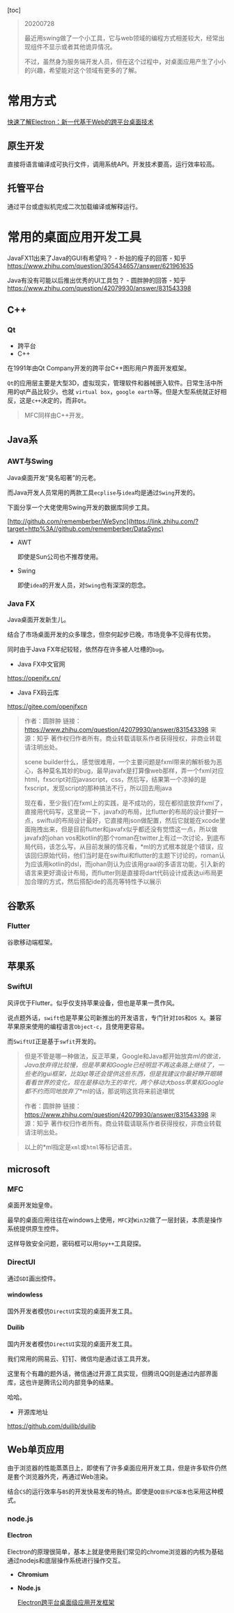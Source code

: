 [toc]

> 20200728
>
> 最近用swing做了一个小工具，它与web领域的编程方式相差较大，经常出现组件不显示或者其他诡异情况。
>
> 不过，虽然身为服务端开发人员，但在这个过程中，对桌面应用产生了小小的兴趣，希望能对这个领域有更多的了解。

# 常用方式

<a href='https://zhuanlan.zhihu.com/p/69109695'>快速了解Electron：新一代基于Web的跨平台桌面技术</a>

## 原生开发

直接将语言编译成可执行文件，调用系统API。开发技术要高，运行效率较高。

## 托管平台

通过平台或虚拟机完成二次加载编译或解释运行。

# 常用的桌面应用开发工具

JavaFX11出来了Java的GUI有希望吗？ - 朴拙的瘦子的回答 - 知乎 https://www.zhihu.com/question/305434657/answer/621961635

Java有没有可能以后推出优秀的UI工具包？ - 圆胖肿的回答 - 知乎 https://www.zhihu.com/question/42079930/answer/831543398

## C++

### Qt

- 跨平台
- C++

在1991年由Qt Company开发的跨平台C++图形用户界面开发框架。

`Qt`的应用层主要是大型3D，虚拟现实，管理软件和器械嵌入软件。日常生活中所用的qt产品比较少。也就
`virtual box`，`google earth`等。但是大型系统就正好相反，这是`c++`决定的，而非`Qt`。

> MFC同样由C++开发。

## Java系

### AWT与Swing

Java桌面开发“臭名昭著”的元老。

而Java开发人员常用的两款工具`ecplise`与`idea`均是通过`Swing`开发的。

下面分享一个大佬使用Swing开发的数据库同步工具。

[http://github.com/rememberber/WeSync](https://link.zhihu.com/?target=http%3A//github.com/rememberber/DataSync)

- AWT

  即使是Sun公司也不推荐使用。

- Swing

  即使`idea`的开发人员，对`Swing`也有深深的怨念。

### Java FX

Java桌面开发新生儿。

结合了市场桌面开发的众多理念，但奈何起步已晚，市场竞争不见得有优势。

同时由于Java FX年纪较轻，依然存在许多被人吐槽的`bug`。

- Java FX中文官网

https://openjfx.cn/

- Java FX码云库

https://gitee.com/openjfxcn

> 作者：圆胖肿
> 链接：https://www.zhihu.com/question/42079930/answer/831543398
> 来源：知乎
> 著作权归作者所有。商业转载请联系作者获得授权，非商业转载请注明出处。
>
> 
>
> scene builder什么，感觉很难用，一个主要问题是fxml带来的解析极为恶心，各种莫名其妙的bug，最早javafx是打算像web那样，弄一个fxml对应html，fxscript对应javascript，css，然后写，结果第一个凉掉的是fxscript，发现script的那种搞法不行，所以回去用java
>
> 现在看，至少我们在fxml上的实践，是不成功的，现在都彻底放弃fxml了，直接用代码写，这里说一下，javafx的布局，比flutter的布局的设计要好一点，swiftui的布局设计最好，它直接用json做配置，然后它就能在xcode里面拖拽出来，但是目前flutter和javafx似乎都还没有觉悟这一点，所以做javafx的johan vos和kotlin的那个roman在twitter上有过一次讨论，到底布局代码，该怎么写，从目前发展的情况看，*ml的方式根本就是个错误，应该回归原始代码，他们当时是在swiftui和flutter的主题下讨论的，roman认为应该用kotlin的dsl，而johan则认为应该用graal的多语言功能，引入新的语言来更好滴设计布局，而flutter则是直接将dart代码设计成表达ui布局更加合理的方式，然后搭配ide的高亮等特性予以展示

## 谷歌系

### Flutter

谷歌移动端框架。

## 苹果系

### SwiftUI

风评优于Flutter。似乎仅支持苹果设备，但也是苹果一贯作风。

说点题外话，`swift`也是苹果公司新推出的开发语言，专门针对`IOS`和`OS X`。兼容苹果原来使用的编程语言`Object-c`，且使用更容易。

而`SwiftUI`正是基于`swfit`开发的。

> 但是不管是哪一种做法，反正苹果，Google和Java都开始放弃*ml的做法，Java放弃得比较慢，但是苹果和Google已经明显不再这条路上继续了，一些老的gui框架，比如qt等还会提供这些东西，但是我建议你最好睁开眼睛看看世界的变化，现在是移动为王的年代，两个移动大boss苹果和Google都不约而同地放弃了*\*ml的话，那说明这货将来前途堪忧
>
> 
>
> 作者：圆胖肿
> 链接：https://www.zhihu.com/question/42079930/answer/831543398
> 来源：知乎
> 著作权归作者所有。商业转载请联系作者获得授权，非商业转载请注明出处。

> 以上的*ml指定是`xml`或`html`等标记语言。

## microsoft

### MFC

桌面开发始皇帝。

最早的桌面应用往往在windows上使用，`MFC`对`Win32`做了一层封装，本质是操作系统提供原生控件。

这样导致安全问题，密码框可以用`Spy++`工具窥探。

### DirectUI

通过`GDI`画出控件。

#### windowless

国外开发者模仿`DirectUI`实现的桌面开发工具。

#### Duilib

国内开发者模仿`DirectUI`实现的桌面开发工具。

我们常用的网易云、钉钉、微信均是通过该工具开发。

这里有个有趣的题外话，微信通过开源工具实现，但腾讯QQ则是通过内部界面库，这也许是腾讯公司内部竞争的结果。

哈哈。

- 开源库地址

https://github.com/duilib/duilib

## Web单页应用

由于浏览器的性能蒸蒸日上，即使有了许多桌面应用开发工具，但是许多软件仍然是套个浏览器外壳，再通过Web渲染。

结合`CS`的运行效率与`BS`的开发快易发布的特点。即使是`QQ音乐PC版本`也采用这种模式。

### node.js

#### Electron

Electron的原理很简单，基本上就是使用我们常见的chrome浏览器的内核为基础通过nodejs和底层操作系统进行操作交互。

- **Chromium**

- **Node.js**

  <a href='https://www.jianshu.com/p/752b469519b0'>Electron跨平台桌面级应用开发框架</a>

